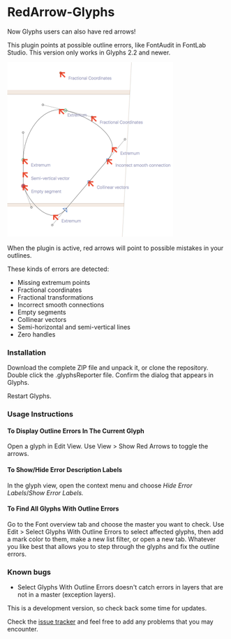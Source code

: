 RedArrow-Glyphs
===============

Now Glyphs users can also have red arrows!

This plugin points at possible outline errors, like FontAudit in FontLab Studio. This version only works in Glyphs 2.2 and newer.

<img src="screenshot.png" width="380" height="400" alt="">

When the plugin is active, red arrows will point to possible mistakes in your outlines.

These kinds of errors are detected:

* Missing extremum points
* Fractional coordinates
* Fractional transformations
* Incorrect smooth connections
* Empty segments
* Collinear vectors
* Semi-horizontal and semi-vertical lines
* Zero handles

### Installation

Download the complete ZIP file and unpack it, or clone the repository.
Double click the .glyphsReporter file. Confirm the dialog that appears in Glyphs.

Restart Glyphs.

### Usage Instructions

#### To Display Outline Errors In The Current Glyph

Open a glyph in Edit View.
Use View > Show Red Arrows to toggle the arrows.

#### To Show/Hide Error Description Labels

In the glyph view, open the context menu and choose *Hide Error Labels*/*Show Error Labels.*

#### To Find All Glyphs With Outline Errors

Go to the Font overview tab and choose the master you want to check.
Use Edit > Select Glyphs With Outline Errors to select affected glyphs, then add a mark color to them, make a new list filter, or open a new tab. Whatever you like best that allows you to step through the glyphs and fix the outline errors.

### Known bugs

* Select Glyphs With Outline Errors doesn't catch errors in layers that are not in a master (exception layers).

This is a development version, so check back some time for updates.

Check the [issue tracker](https://github.com/jenskutilek/RedArrow-Glyphs/issues) and feel free to add any problems that you may encounter.
